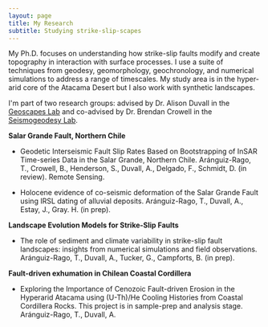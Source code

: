 ```yaml
---
layout: page
title: My Research
subtitle: Studying strike-slip-scapes 
---
```


My Ph.D. focuses on understanding how strike-slip faults modify and create topography in interaction with surface processes. I use a suite of techniques from geodesy, geomorphology, geochronology, and numerical simulations to address a range of timescales. My study area is in the hyper-arid core of the Atacama Desert but I also work with synthetic landscapes. 


I'm part of two research groups: advised by Dr. Alison Duvall in the [Geoscapes Lab](https://www.alisonrduvall.com) and co-advised by Dr. Brendan Crowell in the [Seismogeodesy Lab](https://sites.google.com/view/uwsglab/home/). 


**Salar Grande Fault, Northern Chile**

- Geodetic Interseismic Fault Slip Rates Based on Bootstrapping of InSAR Time-series Data in the Salar Grande, Northern Chile. Aránguiz-Rago, T., Crowell, B., Henderson, S., Duvall, A., Delgado, F., Schmidt, D. (in review). Remote Sensing.

- Holocene evidence of co-seismic deformation of the Salar Grande Fault using IRSL dating of alluvial deposits. Aránguiz-Rago, T., Duvall, A., Estay, J., Gray. H. (in prep).   


**Landscape Evolution Models for Strike-Slip Faults**

- The role of sediment and climate variability in strike-slip fault landscapes: insights from numerical simulations and field observations.  Aránguiz-Rago, T., Duvall, A., Tucker, G., Campforts, B. (in prep). 

**Fault-driven exhumation in Chilean Coastal Cordillera**

- Exploring the Importance of Cenozoic Fault-driven Erosion in the Hyperarid Atacama using (U-Th)/He Cooling Histories from Coastal Cordillera Rocks. This project is in sample-prep and analysis stage. Aránguiz-Rago, T., Duvall, A. 
